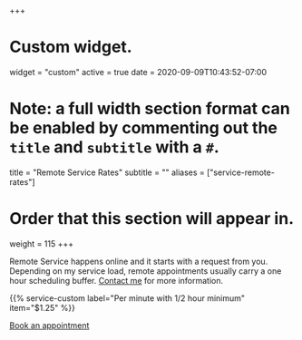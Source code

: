 +++
# Custom widget.
widget = "custom"
active = true
date = 2020-09-09T10:43:52-07:00

# Note: a full width section format can be enabled by commenting out the `title` and `subtitle` with a `#`.
title = "Remote Service Rates"
subtitle = ""
aliases = ["service-remote-rates"]
# Order that this section will appear in.
weight = 115
+++

Remote Service happens online and it starts with a request from you. Depending on my service load, remote appointments usually carry a one hour scheduling buffer. [Contact me](/#contact) for more information. 

{{% service-custom label="Per minute with 1/2 hour minimum" item="$1.25" %}}


<a href="https://harmonizely.com/scottrlarson">Book an appointment</a> 